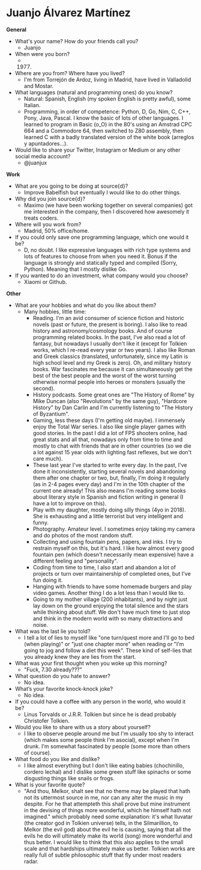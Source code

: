 # Juanjo Álvarez Martínez

**General**
- What's your name? How do your friends call you? 
  - Juanjo
- When were you born?
  - 1977.
- Where are you from? Where have you lived?
  - I'm from Torrejón de Ardoz, living in Madrid, have lived in Valladolid and 
    Mostar.
- What languages (natural and programming ones) do you know?
  - Natural: Spanish, English (my spoken English is pretty awful), some Italian.
  - Programming, in order of competence: Python, D, Go, Nim, C, C++, Pony, Java,
    Pascal.
    I know the basic of lots of other languages. I learned to program in Basic
    (o_O) in the 80's using an Amstrad CPC 664 and a Commodore 64, then switched
    to Z80 assembly, then learned C with a badly translated version of the white
    book (arreglos y apuntadores...).
- Would like to share your Twitter, Instagram or Medium or any other social media account?
  - @juanjux

**Work**
- What are you going to be doing at source{d}?
  - Improve Babelfish but eventually I would like to do other things.
- Why did you join source{d}?
  - Maximo (we have been working together on several companies) got me
    interested in the company, then I discovered how awesomely it treats coders.
- Where will you work from?
  - Madrid, 50% office/home.
- If you could only save one programming language, which one would it be? 
  - D, no doubt. I like expressive languages with rich type systems and lots of features to 
    choose from when you need it. Bonus if the language is strongly and
    statically typed and compiled (Sorry, Python). Meaning that I mostly dislike Go.
- If you wanted to do an investment, what company would you choose?
  - Xiaomi or Github.

**Other**
- What are your hobbies and what do you like about them?
  - Many hobbies, little time:
    - Reading. I'm an avid consumer of science fiction and historic novels (past
      or future, the present is boring). I also like to read history and
      astronomy/cosmology books. And of course programming related books. In the
      past, I've also read a lot of fantasy, but nowadays I usually don't like it
      (except for Tolkien works, which I re-read every year or two years). I
      also like Roman and Greek classics (translated, unfortunately, since my
      Latin is high school level and my Greek is zero). Oh, and military history
      books. War fascinates me because it can simultaneously get the best of the
      best people and the worst of the worst turning otherwise normal people
      into heroes or monsters (usually the second).
    - History podcasts. Some great ones are "The History of Rome" by Mike Duncan
      (also "Revolutions" by the same guy), "Hardcore History" by Dan Carlin and
      I'm currently listening to "The History of Byzantium".
    - Gaming, less these days (I'm getting old maybe). I immensely enjoy the Total
      War series. I also like single player games with good stories. In the past
      I did a lot of FPS shooters online, had great stats and all that, nowadays
      only from time to time and mostly to chat with friends that are in other
      countries (so we die a lot against 15 year olds with lighting fast
      reflexes, but we don't care much).
    - These last year I've started to write every day. In the past, I've done it
      inconsistently, starting several novels and abandoning them after one
      chapter or two, but, finally, I'm doing it regularly (as in 2-4 pages every
      day) and I'm in the 10th chapter of the current one already! This also
      means I'm reading some books about literary style in Spanish and fiction
      writing in general (I have a lot to improve on this).
    - Play with my daughter, mostly doing silly things (4yo in 2018). She is
      exhausting and a little terrorist but very intelligent and funny.
    - Photography. Amateur level. I sometimes enjoy taking my camera and do photos of
      the most random stuff.
    - Collecting and using fountain pens, papers, and inks. I try to restrain
      myself on this, but it's hard. I like how almost every good fountain pen
      (which doesn't necessarily mean expensive) have a different feeling and
      "personality".
    - Coding from time to time, I also start and abandon a lot of projects or turn over maintainership of completed ones, but
      I've fun doing it.
    - Hanging with friends to have some homemade burgers and play video games.
      Another thing I do a lot less than I would like to.
    - Going to my mother village (200 inhabitants), and by night just lay down
      on the ground enjoying the total silence and the stars while thinking
      about stuff. We don't have much time to just stop and think in the modern
      world with so many distractions and noise.
- What was the last lie you told?
  - I tell a lot of lies to myself like "one turn/quest more and I'll
    go to bed (when playing)" or "just one chapter more" when reading or "I'm 
    going to jog and follow a diet this week". These kind of self-lies that you
    already knew they are lies from the start.
- What was your first thought when you woke up this morning?
  - "Fuck, 7.30 already???"
- What question do you hate to answer?
  - No idea.
- What’s your favorite knock-knock joke?
  - No idea.
- If you could have a coffee with any person in the world, who would it be?
  - Linus Torvalds or J.R.R. Tolkien but since he is dead probably Christofer
    Tolkien. 
- Would you like to share with us a story about yourself?
  - I like to observe people around me but I'm usually too shy to interact
    (which makes some people think I'm asocial), except when I'm drunk. I'm
    somewhat fascinated by people (some more than others of course).
- What food do you like and dislike?
  - I like almost everything but I don't like eating babies (chochinillo,
    cordero lechal) and I dislike some green stuff like spinachs or some
    disgusting things like snails or frogs.
- What is your favorite quote?
  - "And thou, Melkor, shalt see that no theme may be played that hath not its
    uttermost source in me, nor can any alter the music in my despite. For he
    that attempteth this shall prove but mine instrument in the devising of
    things more wonderful, which he himself hath not imagined." which probably
    need some explanation: it's what Iluvatar (the creator god in Tolkien
    universe) tells, in the Silmarillion, to Melkor (the evil god) about the
    evil he is causing, saying that all the evils he do will ultimately make
    its world (song) more wonderful and thus better. I would like to think that
    this also applies to the small scale and that hardships ultimately make us
    better. Tolkien works are really full of subtle philosophic stuff that fly
    under most readers radar.
